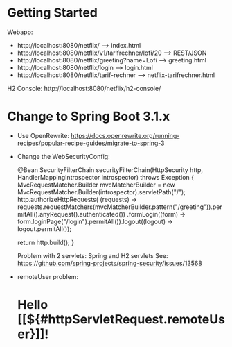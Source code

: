 # Getting Started
Webapp: 
- http://localhost:8080/netflix/ --> index.html
- http://localhost:8080/netflix/v1/tarifrechner/lofi/20 --> REST/JSON
- http://localhost:8080/netflix/greeting?name=Lofi  --> greeting.html
- http://localhost:8080/netflix/login --> login.html
- http://localhost:8080/netflix/tarif-rechner --> netflix-tarifrechner.html

H2 Console: http://localhost:8080/netflix/h2-console/

# Change to Spring Boot 3.1.x

- Use OpenRewrite: https://docs.openrewrite.org/running-recipes/popular-recipe-guides/migrate-to-spring-3

- Change the WebSecurityConfig:

  @Bean
  SecurityFilterChain securityFilterChain(HttpSecurity http, HandlerMappingIntrospector introspector) throws Exception {
  MvcRequestMatcher.Builder mvcMatcherBuilder = new MvcRequestMatcher.Builder(introspector).servletPath("/");
  	http.authorizeHttpRequests(
  			(requests) -> requests.requestMatchers(mvcMatcherBuilder.pattern("/greeting")).permitAll().anyRequest().authenticated())
  			.formLogin((form) -> form.loginPage("/login").permitAll()).logout((logout) -> logout.permitAll());

  	return http.build();
  }

  Problem with 2 servlets: Spring and H2 servlets
  See: https://github.com/spring-projects/spring-security/issues/13568

- remoteUser problem: 
  <h1 th:inline="text">Hello [[${#httpServletRequest.remoteUser}]]!</h1>
